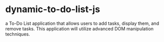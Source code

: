 # dynamic-to-do-list-js
a To-Do List application that allows users to add tasks, display them, and remove tasks. This application will utilize advanced DOM manipulation techniques.
